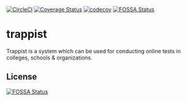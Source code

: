 [![CircleCI](https://circleci.com/gh/Promact/Questy.svg?style=svg)](https://circleci.com/gh/Promact/Questy)
[![Coverage Status](https://coveralls.io/repos/github/Promact/trappist/badge.svg?branch=development)](https://coveralls.io/github/Promact/trappist?branch=development)
[![codecov](https://codecov.io/gh/asif-khan17/trappist/branch/Unit-Testing-Client-Side/graph/badge.svg)](https://codecov.io/gh/asif-khan17/trappist)
[![FOSSA Status](https://app.fossa.com/api/projects/git%2Bgithub.com%2FPromact%2FQuesty.svg?type=shield)](https://app.fossa.com/projects/git%2Bgithub.com%2FPromact%2FQuesty?ref=badge_shield)

# trappist
Trappist is a system which can be used for conducting online tests in colleges, schools &amp; organizations.

## License
[![FOSSA Status](https://app.fossa.com/api/projects/git%2Bgithub.com%2FPromact%2FQuesty.svg?type=large)](https://app.fossa.com/projects/git%2Bgithub.com%2FPromact%2FQuesty?ref=badge_large)